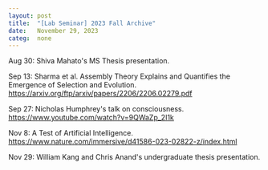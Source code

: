 ```yaml
---
layout: post
title:  "[Lab Seminar] 2023 Fall Archive"
date:   November 29, 2023
categ:  none
---
```



Aug 30: Shiva Mahato's MS Thesis presentation. 

Sep 13: Sharma et al. Assembly Theory Explains and Quantifies the Emergence of Selection and Evolution. https://arxiv.org/ftp/arxiv/papers/2206/2206.02279.pdf

Sep 27: Nicholas Humphrey's talk on consciousness. https://www.youtube.com/watch?v=9QWaZp_2I1k

Nov 8: A Test of Artificial Intelligence. https://www.nature.com/immersive/d41586-023-02822-z/index.html

Nov 29: William Kang and Chris Anand's undergraduate thesis presentation. 

